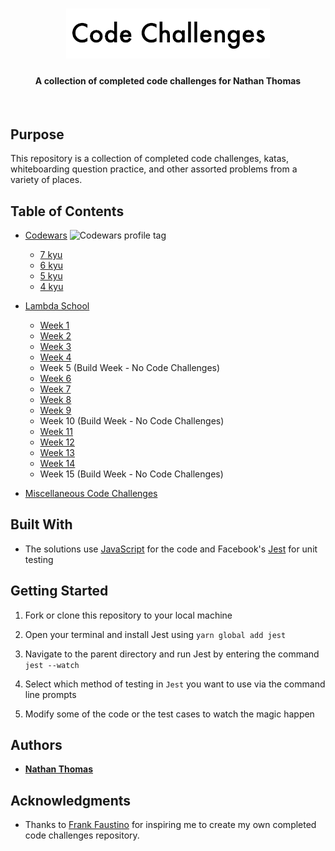 <h1 align="center"><img src="src/assets/readme-header.png" alt="Code challenges repo banner" /></h1>
<h4 align="center">A collection of completed code challenges for Nathan Thomas</h4>
<br>

## Purpose

This repository is a collection of completed code challenges, katas, whiteboarding question practice, and other assorted problems from a variety of places.

## Table of Contents

- [Codewars](src/codewars/) <img src="https://www.codewars.com/users/nwthomas/badges/micro" alt="Codewars profile tag" />

  - [7 kyu](src/codewars/7-kyu/7-kyu.md)
  - [6 kyu](src/codewars/6-kyu/6-kyu.md)
  - [5 kyu](src/codewars/5-kyu/5-kyu.md)
  - [4 kyu](src/codewars/4-kyu/4-kyu.md)

- [Lambda School](src/lambda-school/)

  - [Week 1](src/lambda-school/week-1/week-1.md)
  - [Week 2](src/lambda-school/week-2/week-2.md)
  - [Week 3](src/lambda-school/week-3/week-3.md)
  - [Week 4](src/lambda-school/week-4/week-4.md)
  - Week 5 (Build Week - No Code Challenges)
  - [Week 6](src/lambda-school/week-6/week-6.md)
  - [Week 7](src/lambda-school/week-7/week-7.md)
  - [Week 8](src/lambda-school/week-8/week-8.md)
  - [Week 9](src/lambda-school/week-9/week-9.md)
  - Week 10 (Build Week - No Code Challenges)
  - [Week 11](src/lambda-school/week-11/week-11.md)
  - [Week 12](src/lambda-school/week-12/week-12.md)
  - [Week 13](src/lambda-school/week-13/week-13.md)
  - [Week 14](src/lambda-school/week-14/week-14.md)
  - Week 15 (Build Week - No Code Challenges)

- [Miscellaneous Code Challenges](src/miscellaneous-code-challenges/misc-code-challenges.md)

## Built With

- The solutions use [JavaScript](https://www.ecma-international.org/ecma-262/6.0/) for the code and Facebook's [Jest](https://jestjs.io/en/) for unit testing

## Getting Started

1. Fork or clone this repository to your local machine

2. Open your terminal and install Jest using `yarn global add jest`

3. Navigate to the parent directory and run Jest by entering the command `jest --watch`

4. Select which method of testing in `Jest` you want to use via the command line prompts

5. Modify some of the code or the test cases to watch the magic happen

## Authors

- [**Nathan Thomas**](https://github.com/nwthomas)

## Acknowledgments

- Thanks to [Frank Faustino](https://github.com/frankfaustino) for inspiring me to create my own completed code challenges repository.
